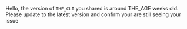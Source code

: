 Hello, the version of `THE_CLI` you shared is around THE_AGE weeks old. Please update to the latest version and confirm your are still seeing your issue
